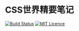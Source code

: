 # CSS世界精要笔记

[![Build Status](https://travis-ci.org/nieyafei/Css-World-Note.svg?branch=master)](https://travis-ci.org/nieyafei/Css-World-Note)
[![MIT Licence](https://badges.frapsoft.com/os/mit/mit.svg?v=103)](https://opensource.org/licenses/mit-license.php) 







